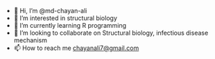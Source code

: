 - 👋 Hi, I’m @md-chayan-ali
- 👀 I’m interested in structural biology
- 🌱 I’m currently learning R programming
- 💞️ I’m looking to collaborate on Structural biology, infectious disease mechanism
- 📫 How to reach me chayanali7@gmail.com

<!---
md-chayan-ali/md-chayan-ali is a ✨ special ✨ repository because its `README.md` (this file) appears on your GitHub profile.
You can click the Preview link to take a look at your changes.
--->

